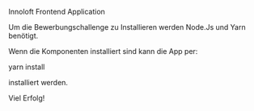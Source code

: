 Innoloft Frontend Application

Um die Bewerbungschallenge zu Installieren werden Node.Js und Yarn benötigt.

Wenn die Komponenten installiert sind kann die App per:

yarn install

installiert werden.

Viel Erfolg!